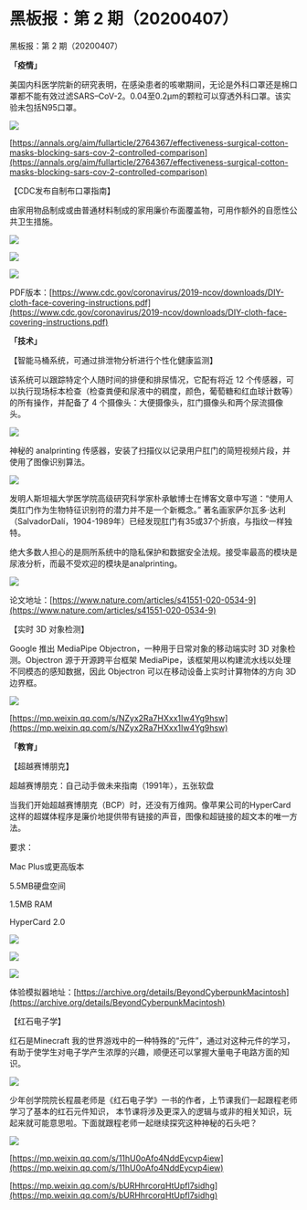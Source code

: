 # 黑板报：第 2 期（20200407）

黑板报：第 2 期（20200407）

**「疫情」**

美国内科医学院新的研究表明，在感染患者的咳嗽期间，无论是外科口罩还是棉口罩都不能有效过滤SARS–CoV-2。0.04至0.2μm的颗粒可以穿透外科口罩。该实验未包括N95口罩。

![](.gitbook/assets/m201342tt1.jpeg)

[https://annals.org/aim/fullarticle/2764367/effectiveness-surgical-cotton-masks-blocking-sars-cov-2-controlled-comparison](https://annals.org/aim/fullarticle/2764367/effectiveness-surgical-cotton-masks-blocking-sars-cov-2-controlled-comparison)

【CDC发布自制布口罩指南】

由家用物品制成或由普通材料制成的家用廉价布面覆盖物，可用作额外的自愿性公共卫生措施。

![](.gitbook/assets/facemask-instructions-tshirt-01.png)

![](https://uploader.shimo.im/f/kf5HEjbLWLYQOMPT.png!thumbnail)

![](.gitbook/assets/facemask-instructions-tshirt-03.png)

PDF版本：[https://www.cdc.gov/coronavirus/2019-ncov/downloads/DIY-cloth-face-covering-instructions.pdf](https://www.cdc.gov/coronavirus/2019-ncov/downloads/DIY-cloth-face-covering-instructions.pdf)

**「技术」**

【智能马桶系统，可通过排泄物分析进行个性化健康监测】

该系统可以跟踪特定个人随时间的排便和排尿情况，它配有将近 12 个传感器，可以执行现场标本检查（检查粪便和尿液中的稠度，颜色，葡萄糖和红血球计数等）的所有操作，并配备了 4 个摄像头：大便摄像头，肛门摄像头和两个尿流摄像头。

![](.gitbook/assets/1.png)

神秘的 analprinting 传感器，安装了扫描仪以记录用户肛门的简短视频片段，并使用了图像识别算法。

![](.gitbook/assets/analprint.jpg)

发明人斯坦福大学医学院高级研究科学家朴承敏博士在博客文章中写道：“使用人类肛门作为生物特征识别符的潜力并不是一个新概念。” 著名画家萨尔瓦多·达利（SalvadorDalí，1904-1989年）已经发现肛门有35或37个折痕，与指纹一样独特。

绝大多数人担心的是厕所系统中的隐私保护和数据安全法规。接受率最高的模块是尿液分析，而最不受欢迎的模块是analprinting。

![](.gitbook/assets/2.png)

论文地址：[https://www.nature.com/articles/s41551-020-0534-9](https://www.nature.com/articles/s41551-020-0534-9)

【实时 3D 对象检测】

Google 推出 MediaPipe Objectron，一种用于日常对象的移动端实时 3D 对象检测。Objectron 源于开源跨平台框架 MediaPipe，该框架用以构建流水线以处理不同模态的感知数据，因此 Objectron 可以在移动设备上实时计算物体的方向 3D 边界框。

![](.gitbook/assets/wechatimg205.jpeg)

[https://mp.weixin.qq.com/s/NZyx2Ra7HXxx1Iw4Yg9hsw](https://mp.weixin.qq.com/s/NZyx2Ra7HXxx1Iw4Yg9hsw)

**「教育」**

【超越赛博朋克】

超越赛博朋克：自己动手做未来指南（1991年），五张软盘 

当我们开始超越赛博朋克（BCP）时，还没有万维网。像苹果公司的HyperCard这样的超媒体程序是廉价地提供带有链接的声音，图像和超链接的超文本的唯一方法。

要求：

Mac Plus或更高版本

5.5MB硬盘空间

1.5MB RAM

HyperCard 2.0

![](.gitbook/assets/jie-ping-20200407-xia-wu-5.55.26.png)

![](.gitbook/assets/jie-ping-20200407-xia-wu-5.56.15.png)

![](.gitbook/assets/jie-ping-20200407-xia-wu-5.57.34.png)

体验模拟器地址：[https://archive.org/details/BeyondCyberpunkMacintosh](https://archive.org/details/BeyondCyberpunkMacintosh)

【红石电子学】

红石是Minecraft 我的世界游戏中的一种特殊的“元件”，通过对这种元件的学习，有助于使学生对电子学产生浓厚的兴趣，顺便还可以掌握大量电子电路方面的知识。

![](.gitbook/assets/wechatimg203.jpeg)

少年创学院院长程晨老师是《红石电子学》一书的作者，上节课我们一起跟程老师学习了基本的红石元件知识， 本节课将涉及更深入的逻辑与或非的相关知识，玩起来就可能意思啦。下面就跟程老师一起继续探究这种神秘的石头吧？

![](.gitbook/assets/wechatimg202.jpeg)

[https://mp.weixin.qq.com/s/11hU0oAfo4NddEycvp4iew](https://mp.weixin.qq.com/s/11hU0oAfo4NddEycvp4iew)

[https://mp.weixin.qq.com/s/bURHhrcorqHtUpfl7sidhg](https://mp.weixin.qq.com/s/bURHhrcorqHtUpfl7sidhg)

